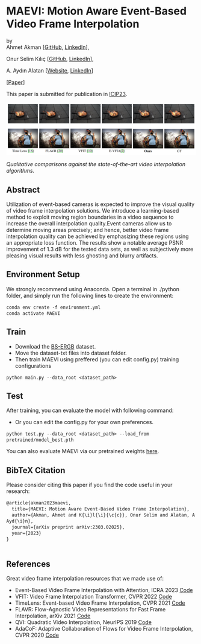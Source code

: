 # MAEVI: Motion Aware Event-Based Video Frame Interpolation  
by  
Ahmet Akman [[GitHub](https://github.com/ahmetakman), [LinkedIn](https://linkedin.com/in/ahmet-akman-039b05148)],

Onur Selim Kılıç [[GitHub](https://github.com/OnurSelim), [LinkedIn](https://www.linkedin.com/in/onur-selim-kili%C3%A7-6486371a7/)],  
  
A. Aydın Alatan [[Website](https://users.metu.edu.tr/home105/alatan/wwwhome/), [LinkedIn](https://linkedin.com/in/a-aydin-alatan-864820)] 
  
  
 [[Paper](https://arxiv.org/abs/2303.02025)]  
  
This paper is submitted for publication in [ICIP23](https://2023.ieeeicip.org/).

![](figures/comparison.png)  
  
*Qualitative comparisons against the state-of-the-art video interpolation algorithms.*  
  
  
## Abstract  
  
Utilization of event-based cameras is expected to improve the visual quality of video frame interpolation solutions. We introduce a learning-based method to exploit moving region boundaries in a video sequence to increase the overall interpolation quality.Event cameras allow us to determine moving areas precisely; and hence, better video frame interpolation quality can be achieved by emphasizing these regions using an appropriate loss function. The results show a notable average PSNR improvement of 1.3 dB for the tested data sets, as well as subjectively more pleasing visual results with less ghosting and blurry artifacts. 
## Environment Setup

We strongly recommend using Anaconda. Open a terminal in ./python folder, and simply run the following lines to create the environment:

````
conda env create -f environment.yml
conda activate MAEVI
````
## Train

* Download the [BS-ERGB](https://github.com/uzh-rpg/timelens-pp) dataset.
* Move the dataset-txt files into dataset folder. 
* Then train MAEVI using preffered (you can edit config.py) training configurations

```
python main.py --data_root <dataset_path>
```


## Test
After training, you can evaluate the model with following command:
* Or you can edit the config.py for your own preferences.
```
python test.py --data_root <dataset_path> --load_from pretrained/model_best.pth
```
You can also evaluate MAEVI via our pretrained weights [here](https://drive.google.com/file/d/1AfWtvbKxV1_tj7ooZj7iZmJi1Mm5KIVr/view?usp=sharing).

## BibTeX Citation

Please consider citing this paper if you find the code useful in your research:
```
@article{akman2023maevi,
  title={MAEVI: Motion Aware Event-Based Video Frame Interpolation},
  author={Akman, Ahmet and K{\i}l{\i}{\c{c}}, Onur Selim and Alatan, A Ayd{\i}n},
  journal={arXiv preprint arXiv:2303.02025},
  year={2023}
}


```

## References
Great video frame interpolation resources that we made use of:
* Event-Based Video Frame Interpolation with Attention, ICRA 2023 [Code](https://github.com/ahmetakman/E-VFIA)
* VFIT: Video Frame Interpolation Transformer, CVPR 2022 [Code](https://github.com/zhshi0816/Video-Frame-Interpolation-Transformer)
* TimeLens: Event-based Video Frame Interpolation, CVPR 2021 [Code](https://github.com/uzh-rpg/rpg_timelens )
* FLAVR: Flow-Agnostic Video Representations for Fast Frame Interpolation, arXiv 2021 [Code](https://github.com/tarun005/FLAVR)
* QVI: Quadratic Video Interpolation, NeurIPS 2019 [Code](https://github.com/xuxy09/QVI)
* AdaCoF: Adaptive Collaboration of Flows for Video Frame Interpolation, CVPR 2020 [Code](https://github.com/HyeongminLEE/AdaCoF-pytorch)
